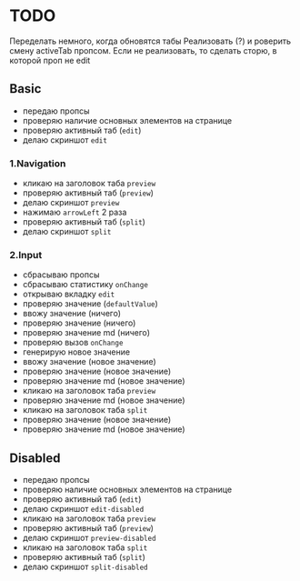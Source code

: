 
# TODO

Переделать немного, когда обновятся табы
Реализовать (?) и роверить смену activeTab пропсом. Если не реализовать, то сделать сторю, в которой проп не edit


## Basic

- передаю пропсы
- проверяю наличие основных элементов на странице
- проверяю активный таб (`edit`)
- делаю скриншот `edit`

### 1.Navigation

- кликаю на заголовок таба `preview`
- проверяю активный таб (`preview`)
- делаю скриншот `preview`
- нажимаю `arrowLeft` 2 раза
- проверяю активный таб (`split`)
- делаю скриншот `split`

### 2.Input

- сбрасываю пропсы
- сбрасываю статистику `onChange`
- открываю вкладку `edit`
- проверяю значение (`defaultValue`)
- ввожу значение (ничего)
- проверяю значение (ничего)
- проверяю значение md (ничего)
- проверяю вызов `onChange`
- генерирую новое значение
- ввожу значение (новое значение)
- проверяю значение (новое значение)
- проверяю значение md (новое значение)
- кликаю на заголовок таба `preview`
- проверяю значение md (новое значение)
- кликаю на заголовок таба `split`
- проверяю значение (новое значение)
- проверяю значение md (новое значение)


## Disabled

- передаю пропсы
- проверяю наличие основных элементов на странице
- проверяю активный таб (`edit`)
- делаю скриншот `edit-disabled`
- кликаю на заголовок таба `preview`
- проверяю активный таб (`preview`)
- делаю скриншот `preview-disabled`
- кликаю на заголовок таба `split`
- проверяю активный таб (`split`)
- делаю скриншот `split-disabled`